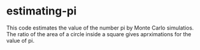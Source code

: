 # estimating-pi
This code estimates the value of the number pi by Monte Carlo simulatios. The ratio of the area of a circle inside a square gives aprximations for the value of pi.
